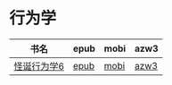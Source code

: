 # 行为学

| 书名 | epub | mobi | azw3 |
| --- | --- | --- | --- |
| [怪诞行为学6](http://ct.dalanmei.com/f/31084289-572126008-1e2d6c) | [epub](http://ct.dalanmei.com/f/31084289-572126008-1e2d6c) | [mobi](http://ct.dalanmei.com/f/31084289-571632374-63d359) | [azw3](http://ct.dalanmei.com/f/31084289-572186506-0944ff) |
